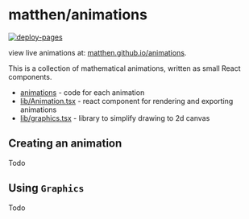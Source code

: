 # matthen/animations

[![deploy-pages](https://github.com/matthen/animations/actions/workflows/deploy-pages.yaml/badge.svg?branch=main)](https://github.com/matthen/animations/actions/workflows/deploy-pages.yaml)

view live animations at: [matthen.github.io/animations](https://matthen.github.io/animations/).

This is a collection of mathematical animations, written as small React components.

-   [animations](src/animations) - code for each animation
-   [lib/Animation.tsx](src/lib/Animation.tsx) - react component for rendering and exporting animations
-   [lib/graphics.tsx](src/lib/graphics.ts) - library to simplify drawing to 2d canvas

## Creating an animation

Todo

## Using `Graphics`

Todo
